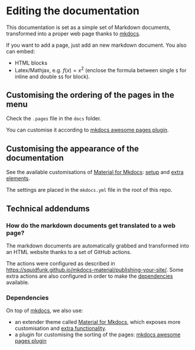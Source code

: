 # Editing the documentation

This documentation is set as a simple set of Markdown documents, transformed into a proper web page thanks to [mkdocs](https://www.mkdocs.org/). 

If you want to add a page, just add an new markdown document. You also can embed:

- HTML blocks
- Latex/Mathjax, e.g. $f(x) = x^2$ (enclose the formula between single `$` for inline and double `$$` for block).


## Customising the ordering of the pages in the menu

Check the `.pages` file in the `docs` folder.

You can customise it according to [mkdocs awesome pages plugin](https://github.com/lukasgeiter/mkdocs-awesome-pages-plugin).

## Customising the appearance of the documentation

See the available customisations of [Material for Mkdocs](https://squidfunk.github.io/): [setup](https://squidfunk.github.io/mkdocs-material/setup/changing-the-colors/) and [extra elements](https://squidfunk.github.io/mkdocs-material/reference/).

The settings are placed in the `mkdocs.yml` file in the root of this repo.

## Technical addendums
### How do the markdown documents get translated to a web page?
The markdown documents are automatically grabbed and transformed into an HTML website thanks to a set of GitHub actions.

The actions were configured as described in https://squidfunk.github.io/mkdocs-material/publishing-your-site/.
Some extra actions are also configured in order to make the [dependencies](#Dependencies) available.

### Dependencies

On top of [mkdocs](https://www.mkdocs.org/), we also use:

- an extender theme called [Material for Mkdocs](https://squidfunk.github.io/mkdocs-material/), which exposes more customisation and [extra functionality](https://squidfunk.github.io/mkdocs-material/reference/).
- a plugin for customising the sorting of the pages: [mkdocs awesome pages plugin](https://github.com/lukasgeiter/mkdocs-awesome-pages-plugin)